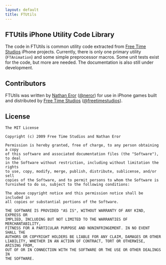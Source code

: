 ```yaml
---
layout: default
title: FTUtils
---
```


FTUtils iPhone Utility Code Library
-----------------------------------

The code in FTUtils is common utility code extracted from [Free Time Studios](http://www.freetimestudios.com/) iPhone projects. Currently, there is only one primary utility (`FTAnimation`) and some simple preprocessor macros. Some unit tests exist for the code, but more are needed. The documentation is also still under development.

Contributors
------------

FTUtils was written by [Nathan Eror](http://www.neror.com/ "neror.com") ([@neror](http://twitter.com/neror)) for use in iPhone games built and distributed by [Free Time Studios](http://www.freetimestudios.com/ "Free Time Studios") ([@freetimestudios](http://twitter.com/freetimestudios)).

License
-------
    The MIT License
    
    Copyright (c) 2009 Free Time Studios and Nathan Eror
    
    Permission is hereby granted, free of charge, to any person obtaining a copy
    of this software and associated documentation files (the "Software"), to deal
    in the Software without restriction, including without limitation the rights
    to use, copy, modify, merge, publish, distribute, sublicense, and/or sell
    copies of the Software, and to permit persons to whom the Software is
    furnished to do so, subject to the following conditions:
    
    The above copyright notice and this permission notice shall be included in
    all copies or substantial portions of the Software.
    
    THE SOFTWARE IS PROVIDED "AS IS", WITHOUT WARRANTY OF ANY KIND, EXPRESS OR
    IMPLIED, INCLUDING BUT NOT LIMITED TO THE WARRANTIES OF MERCHANTABILITY,
    FITNESS FOR A PARTICULAR PURPOSE AND NONINFRINGEMENT. IN NO EVENT SHALL THE
    AUTHORS OR COPYRIGHT HOLDERS BE LIABLE FOR ANY CLAIM, DAMAGES OR OTHER
    LIABILITY, WHETHER IN AN ACTION OF CONTRACT, TORT OR OTHERWISE, ARISING FROM,
    OUT OF OR IN CONNECTION WITH THE SOFTWARE OR THE USE OR OTHER DEALINGS IN
    THE SOFTWARE.
     
